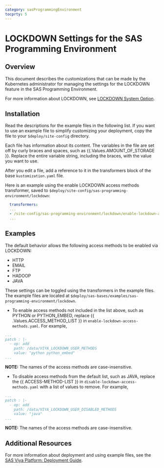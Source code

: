 ```yaml
---
category: sasProgrammingEnvironment
tocprty: 5
---
```


# LOCKDOWN Settings for the SAS Programming Environment

## Overview

This document describes the customizations that can be made by the Kubernetes
administrator for managing the settings for the LOCKDOWN feature in the
SAS Programming Environment.

For more information about LOCKDOWN, see
[LOCKDOWN System Option](https://go.documentation.sas.com/?docsetId=calsrvpgm&docsetTarget=p04d9diqt9cjqnn1auxc3yl1ifef.htm&docsetVersion=v_008&locale=en&showBanner=walkup#p0sshm6ekdjiafn1jm5o0as6dsdr).

## Installation

Read the descriptions for the example files in the following list. If you
want to use an example file to simplify customizing your deployment, copy
the file to your `$deploy/site-config` directory.

Each file has information about its content. The variables in the file are set
off by curly braces and spaces, such as {{.Values.AMOUNT_OF_STORAGE }}. Replace the
entire variable string, including the braces, with the value you want to use.

After you edit a file, add a reference to it in the transformers block of the
base `kustomization.yaml` file.

Here is an example using the enable LOCKDOWN access methods transformer, saved
to `$deploy/site-config/sas-programming-environment/lockdown`:

```yaml
  transformers:
  ...
  - /site-config/sas-programming-environment/lockdown/enable-lockdown-access-methods.yaml
  ...
  ```

## Examples

The default behavior allows the following access methods to be enabled via
LOCKDOWN:

- HTTP
- EMAIL
- FTP
- HADOOP
- JAVA

These settings can be toggled using the transformers in the example files.
The example files are located at
 `$deploy/sas-bases/examples/sas-programming-environment/lockdown`.

- To enable access methods not included in the list above, such as PYTHON or
PYTHON_EMBED, replace {{ .Values.ACCESS_METHOD_LIST }}
in `enable-lockdown-access-methods.yaml`. For example,

```yaml
...
patch : |-
  - op: add
    path: /data/VIYA_LOCKDOWN_USER_METHODS
    value: "python python_embed"
...
```

**NOTE:** The names of the access methods are case-insensitive.

- To disable access methods from the default list, such as JAVA, replace
the {{ ACCESS-METHOD-LIST }} in `disable-lockdown-access-methods.yaml` with a list
of values to remove.  For example,

```yaml
...
patch : |-
  - op: add
    path: /data/VIYA_LOCKDOWN_USER_DISABLED_METHODS
    value: "java"
...
```

**NOTE:** The names of the access methods are case-insensitive.

## Additional Resources

For more information about deployment and using example files, see the
[SAS Viya Platform: Deployment Guide](http://documentation.sas.com/?cdcId=itopscdc&cdcVersion=default&docsetId=dplyml0phy0dkr&docsetTarget=titlepage.htm).